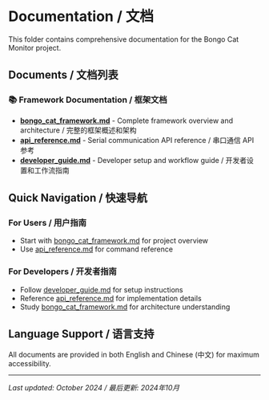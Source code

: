 # Documentation / 文档

This folder contains comprehensive documentation for the Bongo Cat Monitor project.

## Documents / 文档列表

### 📚 Framework Documentation / 框架文档
- **[bongo_cat_framework.md](bongo_cat_framework.md)** - Complete framework overview and architecture / 完整的框架概述和架构
- **[api_reference.md](api_reference.md)** - Serial communication API reference / 串口通信 API 参考
- **[developer_guide.md](developer_guide.md)** - Developer setup and workflow guide / 开发者设置和工作流指南

## Quick Navigation / 快速导航

### For Users / 用户指南
- Start with [bongo_cat_framework.md](bongo_cat_framework.md) for project overview
- Use [api_reference.md](api_reference.md) for command reference

### For Developers / 开发者指南
- Follow [developer_guide.md](developer_guide.md) for setup instructions
- Reference [api_reference.md](api_reference.md) for implementation details
- Study [bongo_cat_framework.md](bongo_cat_framework.md) for architecture understanding

## Language Support / 语言支持

All documents are provided in both English and Chinese (中文) for maximum accessibility.

---

*Last updated: October 2024 / 最后更新: 2024年10月*
